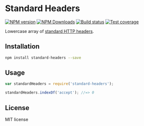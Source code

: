 # Standard Headers

[![NPM version][npm-image]][npm-url]
[![NPM Downloads][downloads-image]][downloads-url]
[![Build status][travis-image]][travis-url]
[![Test coverage][coveralls-image]][coveralls-url]

Lowercase array of [standard HTTP headers](https://developer.mozilla.org/en-US/docs/Web/HTTP/Headers).

## Installation

```sh
npm install standard-headers --save
```

## Usage

```js
var standardHeaders = require('standard-headers');

standardHeaders.indexOf('accept'); //=> 0
```

## License

MIT license

[npm-image]: https://img.shields.io/npm/v/standard-headers.svg?style=flat
[npm-url]: https://npmjs.org/package/standard-headers
[downloads-image]: https://img.shields.io/npm/dm/standard-headers.svg?style=flat
[downloads-url]: https://npmjs.org/package/standard-headers
[travis-image]: https://img.shields.io/travis/blakeembrey/standard-headers.svg?style=flat
[travis-url]: https://travis-ci.org/blakeembrey/standard-headers
[coveralls-image]: https://img.shields.io/coveralls/blakeembrey/standard-headers.svg?style=flat
[coveralls-url]: https://coveralls.io/r/blakeembrey/standard-headers?branch=master
